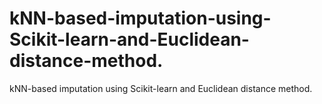 # kNN-based-imputation-using-Scikit-learn-and-Euclidean-distance-method.
kNN-based imputation using Scikit-learn and Euclidean distance method.
